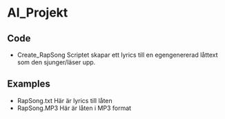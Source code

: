 # AI_Projekt

## Code
- Create_RapSong
Scriptet skapar ett lyrics till en egengenererad låttext som den sjunger/läser upp. 

## Examples
- RapSong.txt
Här är lyrics till låten
- RapSong.MP3
Här är låten i MP3 format
